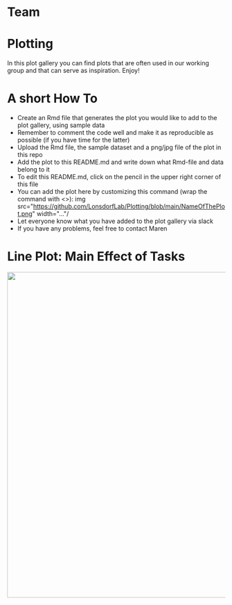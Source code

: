 # Team

# Plotting
In this plot gallery you can find plots that are often used in our working group and that can serve as inspiration. Enjoy!

# A short How To
- Create an Rmd file that generates the plot you would like to add to the plot gallery, using sample data
- Remember to comment the code well and make it as reproducible as possible (if you have time for the latter)
- Upload the Rmd file, the sample dataset and a png/jpg file of the plot in this repo
- Add the plot to this README.md and write down what Rmd-file and data belong to it
- To edit this README.md, click on the pencil in the upper right corner of this file
- You can add the plot here by customizing this command (wrap the command with <>): img src="https://github.com/LonsdorfLab/Plotting/blob/main/NameOfThePlot.png" width="..."/
- Let everyone know what you have added to the plot gallery via slack
- If you have any problems, feel free to contact Maren

# Line Plot: Main Effect of Tasks
<img src="https://github.com/LonsdorfLab/Plotting/blob/main/LinePlot_MainEffects.png" width="750"/>
